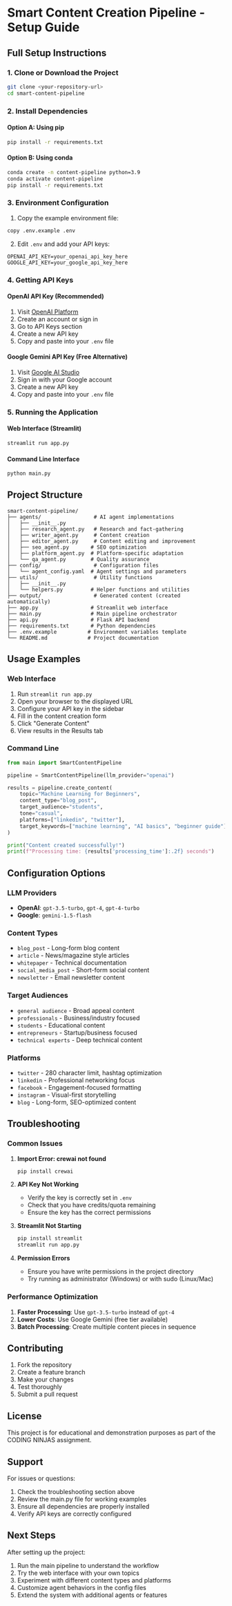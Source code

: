# Smart Content Creation Pipeline - Setup Guide

## Full Setup Instructions

### 1. Clone or Download the Project

```bash
git clone <your-repository-url>
cd smart-content-pipeline
```

### 2. Install Dependencies

#### Option A: Using pip
```bash
pip install -r requirements.txt
```

#### Option B: Using conda
```bash
conda create -n content-pipeline python=3.9
conda activate content-pipeline
pip install -r requirements.txt
```

### 3. Environment Configuration

1. Copy the example environment file:
```bash
copy .env.example .env
```

2. Edit `.env` and add your API keys:
```env
OPENAI_API_KEY=your_openai_api_key_here
GOOGLE_API_KEY=your_google_api_key_here
```

### 4. Getting API Keys

#### OpenAI API Key (Recommended)
1. Visit [OpenAI Platform](https://platform.openai.com)
2. Create an account or sign in
3. Go to API Keys section
4. Create a new API key
5. Copy and paste into your `.env` file

#### Google Gemini API Key (Free Alternative)
1. Visit [Google AI Studio](https://makersuite.google.com/app/apikey)
2. Sign in with your Google account
3. Create a new API key
4. Copy and paste into your `.env` file

### 5. Running the Application

#### Web Interface (Streamlit)
```bash
streamlit run app.py
```

#### Command Line Interface
```bash
python main.py
```

## Project Structure

```
smart-content-pipeline/
├── agents/                 # AI agent implementations
│   ├── __init__.py
│   ├── research_agent.py   # Research and fact-gathering
│   ├── writer_agent.py     # Content creation
│   ├── editor_agent.py     # Content editing and improvement
│   ├── seo_agent.py       # SEO optimization
│   ├── platform_agent.py  # Platform-specific adaptation
│   └── qa_agent.py        # Quality assurance
├── config/                 # Configuration files
│   └── agent_config.yaml  # Agent settings and parameters
├── utils/                  # Utility functions
│   ├── __init__.py
│   └── helpers.py         # Helper functions and utilities
├── output/                 # Generated content (created automatically)
├── app.py                 # Streamlit web interface
├── main.py                # Main pipeline orchestrator
├── api.py                 # Flask API backend
├── requirements.txt       # Python dependencies
├── .env.example          # Environment variables template
└── README.md             # Project documentation
```

## Usage Examples

### Web Interface
1. Run `streamlit run app.py`
2. Open your browser to the displayed URL
3. Configure your API key in the sidebar
4. Fill in the content creation form
5. Click "Generate Content"
6. View results in the Results tab

### Command Line
```python
from main import SmartContentPipeline

pipeline = SmartContentPipeline(llm_provider="openai")

results = pipeline.create_content(
    topic="Machine Learning for Beginners",
    content_type="blog_post",
    target_audience="students",
    tone="casual",
    platforms=["linkedin", "twitter"],
    target_keywords=["machine learning", "AI basics", "beginner guide"]
)

print("Content created successfully!")
print(f"Processing time: {results['processing_time']:.2f} seconds")
```

## Configuration Options

### LLM Providers
- **OpenAI**: `gpt-3.5-turbo`, `gpt-4`, `gpt-4-turbo`
- **Google**: `gemini-1.5-flash`

### Content Types
- `blog_post` - Long-form blog content
- `article` - News/magazine style articles
- `whitepaper` - Technical documentation
- `social_media_post` - Short-form social content
- `newsletter` - Email newsletter content

### Target Audiences
- `general audience` - Broad appeal content
- `professionals` - Business/industry focused
- `students` - Educational content
- `entrepreneurs` - Startup/business focused
- `technical experts` - Deep technical content

### Platforms
- `twitter` - 280 character limit, hashtag optimization
- `linkedin` - Professional networking focus
- `facebook` - Engagement-focused formatting
- `instagram` - Visual-first storytelling
- `blog` - Long-form, SEO-optimized content

## Troubleshooting

### Common Issues

1. **Import Error: crewai not found**
   ```bash
   pip install crewai
   ```

2. **API Key Not Working**
   - Verify the key is correctly set in `.env`
   - Check that you have credits/quota remaining
   - Ensure the key has the correct permissions

3. **Streamlit Not Starting**
   ```bash
   pip install streamlit
   streamlit run app.py
   ```

4. **Permission Errors**
   - Ensure you have write permissions in the project directory
   - Try running as administrator (Windows) or with sudo (Linux/Mac)

### Performance Optimization

1. **Faster Processing**: Use `gpt-3.5-turbo` instead of `gpt-4`
2. **Lower Costs**: Use Google Gemini (free tier available)
3. **Batch Processing**: Create multiple content pieces in sequence

## Contributing

1. Fork the repository
2. Create a feature branch
3. Make your changes
4. Test thoroughly
5. Submit a pull request

## License

This project is for educational and demonstration purposes as part of the CODING NINJAS assignment.

## Support

For issues or questions:
1. Check the troubleshooting section above
2. Review the main.py file for working examples
3. Ensure all dependencies are properly installed
4. Verify API keys are correctly configured

## Next Steps

After setting up the project:
1. Run the main pipeline to understand the workflow
2. Try the web interface with your own topics
3. Experiment with different content types and platforms
4. Customize agent behaviors in the config files
5. Extend the system with additional agents or features
